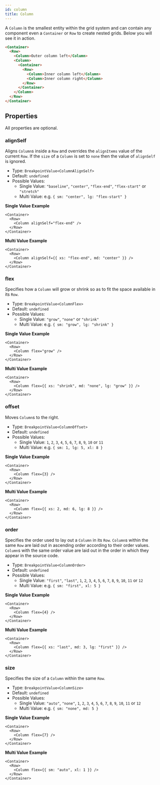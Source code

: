 ```yaml
---
id: column
title: Column
---
```


A `Column` is the smallest entity within the grid system and can contain any component even a
`Container` or `Row` to create nested grids. Below you will see it in action.

```html
<Container>
  <Row>
    <Column>Outer column left</Column>
    <Column>
      <Container>
        <Row>
          <Column>Inner column left</Column>
          <Column>Inner column right</Column>
        </Row>
      </Container>
    </Column>
  </Row>
</Container>
```

## Properties

All properties are optional.

### alignSelf

Aligns `Column`s inside a `Row` and overrides the `alignItems` value of the current `Row`.
If the `size` of a `Column` is set to `none` then the value of `alignSelf` is ignored.

* Type: `BreakpointValue<ColumnAlignSelf>`
* Default: `undefined`
* Possible Values:
  * Single Value: `"baseline"`, `"center"`, `"flex-end"`, `"flex-start"` or `"stretch"`
  * Multi Value: e.g. `{ sm: "center", lg: "flex-start" }`

**Single Value Example**

```tsx
<Container>
  <Row>
    <Column alignSelf="flex-end" />
  </Row>
</Container>
```

**Multi Value Example**

```tsx
<Container>
  <Row>
    <Column alignSelf={{ xs: "flex-end", md: "center" }} />
  </Row>
</Container>
```

### flex

Specifies how a `Column` will grow or shrink so as to fit the space available in its `Row`.

* Type: `BreakpointValue<ColumnFlex>`
* Default: `undefined`
* Possible Values:
  * Single Value: `"grow"`, `"none"` or `"shrink"`
  * Multi Value: e.g. `{ sm: "grow", lg: "shrink" }`

**Single Value Example**

```tsx
<Container>
  <Row>
    <Column flex="grow" />
  </Row>
</Container>
```

**Multi Value Example**

```tsx
<Container>
  <Row>
    <Column flex={{ xs: "shrink", md: "none", lg: "grow" }} />
  </Row>
</Container>
```

### offset

Moves `Column`s to the right.

* Type: `BreakpointValue<ColumnOffset>`
* Default: `undefined`
* Possible Values:
  * Single Value: `1`, `2`, `3`, `4`, `5`, `6`, `7`, `8`, `9`, `10` or `11`
  * Multi Value: e.g. `{ sm: 1, lg: 5, xl: 8 }`

**Single Value Example**

```tsx
<Container>
  <Row>
    <Column flex={3} />
  </Row>
</Container>
```

**Multi Value Example**

```tsx
<Container>
  <Row>
    <Column flex={{ xs: 2, md: 6, lg: 8 }} />
  </Row>
</Container>
```

### order

Specifies the order used to lay out a `Column` in its `Row`. `Column`s within the same `Row` are
laid out in ascending order according to their order values. `Column`s with the same order value
are laid out in the order in which they appear in the source code.

* Type: `BreakpointValue<ColumnOrder>`
* Default: `undefined`
* Possible Values:
  * Single Value: `"first"`, `"last"`, `1`, `2`, `3`, `4`, `5`, `6`, `7`, `8`, `9`, `10`, `11` or `12`
  * Multi Value: e.g. `{ sm: "first", xl: 5 }`

**Single Value Example**

```tsx
<Container>
  <Row>
    <Column flex={4} />
  </Row>
</Container>
```

**Multi Value Example**

```tsx
<Container>
  <Row>
    <Column flex={{ xs: "last", md: 3, lg: "first" }} />
  </Row>
</Container>
```

### size

Specifies the size of a `Column` within the same `Row`.

* Type: `BreakpointValue<ColumnSize>`
* Default: `undefined`
* Possible Values:
  * Single Value: `"auto"`, `"none"`, `1`, `2`, `3`, `4`, `5`, `6`, `7`, `8`, `9`, `10`, `11` or `12`
  * Multi Value: e.g. `{ sm: "none", md: 5 }`

**Single Value Example**

```tsx
<Container>
  <Row>
    <Column flex={7} />
  </Row>
</Container>
```

**Multi Value Example**

```tsx
<Container>
  <Row>
    <Column flex={{ sm: "auto", xl: 1 }} />
  </Row>
</Container>
```
